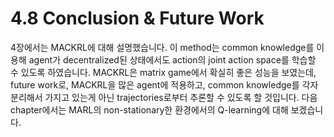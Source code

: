# 4.8 Conclusion & Future Work

4장에서는 MACKRL에 대해 설명했습니다. 이 method는 common knowledge를 이용해 agent가 decentralized된 상태에서도 action의 joint action space를 학습할 수 있도록 하였습니다. MACKRL은 matrix game에서 확실히 좋은 성능을 보였는데, future work로, MACKRL을 많은 agent에 적용하고, common knowledge를 각자 분리해서 가지고 있는게 아닌 trajectories로부터 추론할 수 있도록 할 것입니다. 다음 chapter에서는 MARL의 non-stationary한 환경에서의 Q-learning에 대해 보겠습니다.

